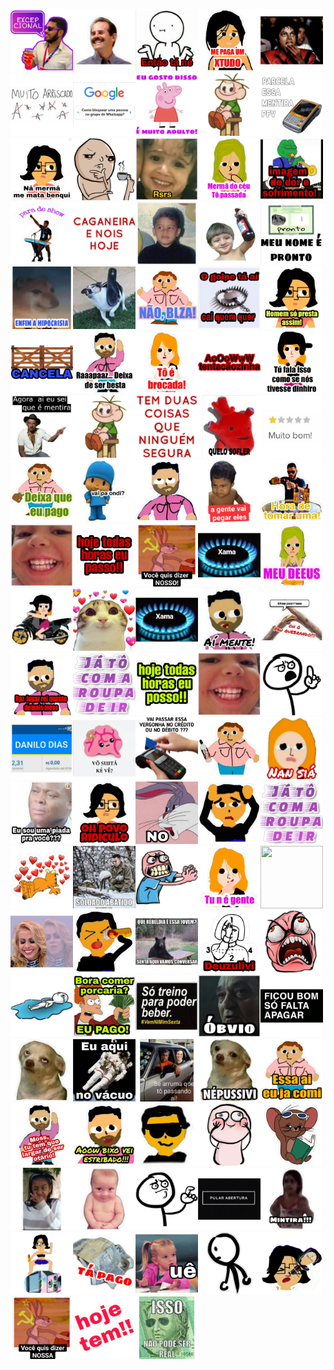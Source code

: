 <img src='./figurinhas/83cb290a-5f43-4213-8242-6d8edc0e7b43.webp.png' width='100px' height='100px'><img src='./figurinhas/624af50c-2b61-4b30-a283-bff8cdda1bee.webp.png' width='100px' height='100px'><img src='./figurinhas/57d90308-250c-455d-9c4f-c2f4e355be5b.webp.png' width='100px' height='100px'><img src='./figurinhas/1587409649.webp.png' width='100px' height='100px'><img src='./figurinhas/8c98e3c5-0a3d-4243-a203-7ae13faca71e.webp.png' width='100px' height='100px'><img src='./figurinhas/4b2ee9b0-5abb-4cb0-9c88-58b2de473865.jpg.webp.png' width='100px' height='100px'><img src='./figurinhas/0ab4553b-c4f8-4c14-ad29-b9b69c282842.webp.png' width='100px' height='100px'><img src='./figurinhas/70bfe885-9c33-4537-9dd0-417e32c9e722.jpg.webp.png' width='100px' height='100px'><img src='./figurinhas/29dc9dd0-52ff-4780-ab14-3568168416ab.webp.png' width='100px' height='100px'><img src='./figurinhas/5776eb02-d9aa-4b6e-9657-092d537a9b95.jpg.webp.png' width='100px' height='100px'><img src='./figurinhas/1586961397.webp.png' width='100px' height='100px'><img src='./figurinhas/66b12e26-3096-467e-b5be-72d3b2b4a764.webp.png' width='100px' height='100px'><img src='./figurinhas/89b1b3e7-38dc-47f6-a423-2701a9f5c86b.webp.png' width='100px' height='100px'><img src='./figurinhas/monica-passada.png' width='100px' height='100px'><img src='./figurinhas/b201a242-b3f9-469a-8d09-395c4f727a1d.webp.png' width='100px' height='100px'><img src='./figurinhas/da54d342-f009-40f5-88e1-7818c835a56e.webp.png' width='100px' height='100px'><img src='./figurinhas/33fcce01-9b9c-4231-87fc-1af35048cea0.webp.png' width='100px' height='100px'><img src='./figurinhas/49471ab0-c41d-480e-8882-e10dc2a78d5d.webp.png' width='100px' height='100px'><img src='./figurinhas/333b156b-5300-49cf-8685-4d6af7b9e656.jpg.webp.png' width='100px' height='100px'><img src='./figurinhas/6b75342e-1821-4ce2-8117-a54a022079ae.webp.png' width='100px' height='100px'><img src='./figurinhas/d8903a15-6f5b-4c24-807d-d99ae98615e7.webp.png' width='100px' height='100px'><img src='./figurinhas/5248de62-4a6a-4541-9a06-403867c7d2ce.jpg.webp.png' width='100px' height='100px'><img src='./figurinhas/1587409477.webp.png' width='100px' height='100px'><img src='./figurinhas/c67588e6-cb5f-434a-ad16-41c7bd251000.webp.png' width='100px' height='100px'><img src='./figurinhas/1587409662.webp.png' width='100px' height='100px'><img src='./figurinhas/29c0ed7a-9636-41f5-9a2e-90b0efe683f3.jpg.webp.png' width='100px' height='100px'><img src='./figurinhas/1587409449.webp.png' width='100px' height='100px'><img src='./figurinhas/1587409438.webp.png' width='100px' height='100px'><img src='./figurinhas/c301cf3e-ed17-4754-a0ed-d1470f1ec5e6.webp.png' width='100px' height='100px'><img src='./figurinhas/keliane-dinheiro.png' width='100px' height='100px'><img src='./figurinhas/d51d9a5c-ad2d-440b-ad77-470f0a04c0a0.webp.png' width='100px' height='100px'><img src='./figurinhas/424b848f-d6b1-4a2a-a545-088932e5904f.jpg.webp.png' width='100px' height='100px'><img src='./figurinhas/651ab623-3037-4c21-bc7d-86dcbfeb60f0.webp.png' width='100px' height='100px'><img src='./figurinhas/6a7a0575-6590-436f-8305-9cd8af176ac5.jpg.webp.png' width='100px' height='100px'><img src='./figurinhas/4a7b7f5a-d19a-4f23-9f41-31e401e41ee0.jpg.webp.png' width='100px' height='100px'><img src='./figurinhas/1587409429.webp.png' width='100px' height='100px'><img src='./figurinhas/c89eb88f-5be4-4db8-a1c3-492658633411.jpg.webp.png' width='100px' height='100px'><img src='./figurinhas/1587409681.webp.png' width='100px' height='100px'><img src='./figurinhas/4f0c6b07-534c-495a-99f4-31085c7ff48c.webp.png' width='100px' height='100px'><img src='./figurinhas/4792fe66-da53-4576-8a3f-786ddc9de67c.webp.png' width='100px' height='100px'><img src='./figurinhas/742c616f-b20c-4900-a2d4-ddc46aa29ac0.webp.png' width='100px' height='100px'><img src='./figurinhas/3b629b08-fadd-4c16-8578-286efa327300.webp.png' width='100px' height='100px'><img src='./figurinhas/94ef5cfe-eb6f-4fe3-ac4a-799232608c15.webp.png' width='100px' height='100px'><img src='./figurinhas/8cf5fb82-0016-4562-9cb6-807658c22fdf.jpg.webp.png' width='100px' height='100px'><img src='./figurinhas/1587410631.webp.png' width='100px' height='100px'><img src='./figurinhas/1586956717.webp.png' width='100px' height='100px'><img src='./figurinhas/2720b1f9-8216-4597-a935-f832acd57c7c.webp.png' width='100px' height='100px'><img src='./figurinhas/22aa5b39-6aea-43fd-a68b-ee469a006ee8.webp.png' width='100px' height='100px'><img src='./figurinhas/1586955786.webp.png' width='100px' height='100px'><img src='./figurinhas/5537b9ae-978a-45d4-817c-9f0f06577e67.webp.png' width='100px' height='100px'><img src='./figurinhas/rafael-lugar-quente.png' width='100px' height='100px'><img src='./figurinhas/a68f1f6b-d0d9-4406-9e3d-28bd7af118ca.webp.png' width='100px' height='100px'><img src='./figurinhas/1d6c7ba2-ccf3-4328-a26e-3b5db2c9bfc1.webp.png' width='100px' height='100px'><img src='./figurinhas/0d2f40ce-8d8b-4d71-944b-ad123bfe71f9.webp.png' width='100px' height='100px'><img src='./figurinhas/a0067849-4562-4458-aab5-179a9b09c428.webp.png' width='100px' height='100px'><img src='./figurinhas/1587326701.webp.png' width='100px' height='100px'><img src='./figurinhas/2e6960c3-8e0d-45e6-975d-193559bef8dd.jpg.webp.png' width='100px' height='100px'><img src='./figurinhas/5e86bfef-05ed-4468-882a-8bd4652ec465.jpg.webp.png' width='100px' height='100px'><img src='./figurinhas/1586956703.webp.png' width='100px' height='100px'><img src='./figurinhas/1586955744.webp.png' width='100px' height='100px'><img src='./figurinhas/ba857c55-0d50-4e81-b929-0f9fef4f4b5a.webp.png' width='100px' height='100px'><img src='./figurinhas/1587141762.webp.png' width='100px' height='100px'><img src='./figurinhas/7b0beb8a-ed64-439f-8f93-b5fca22b811f.webp.png' width='100px' height='100px'><img src='./figurinhas/1586956788.webp.png' width='100px' height='100px'><img src='./figurinhas/476b2732-7d4f-48e5-a452-70342872d716.jpg.webp.png' width='100px' height='100px'><img src='./figurinhas/e5c6d3ca-51c5-4322-a46a-972c894b7bde.webp.png' width='100px' height='100px'><img src='./figurinhas/0707edfd-f809-4eb8-a5d7-0a3101f91112.webp.png' width='100px' height='100px'><img src='./figurinhas/8b339a26-e75d-44c7-bf09-8b95c803c1b3.webp.png' width='100px' height='100px'><img src='./figurinhas/1587409671.webp.png' width='100px' height='100px'><img src='./figurinhas/rafael-carniças.png' width='100px' height='100px'><img src='./figurinhas/0fe921e0-7b9b-4912-b70e-a7456caad000.webp.png' width='100px' height='100px'><img src='./figurinhas/1586956781.webp.png' width='100px' height='100px'><img src='./figurinhas/f46db515-e452-4ea0-afa1-fc254b977b1a.webp.png' width='100px' height='100px'><img src='./figurinhas/f0355652-ef5e-4368-940b-4d994a3e8a70.webp.png' width='100px' height='100px'><img src='./figurinhas/bd516060-5cc0-49cd-a964-568c4d8eae15.webp.png' width='100px' height='100px'><img src='./figurinhas/bce5d2e3-9719-4fa3-87d6-f020458ce8a9.webp.png' width='100px' height='100px'><img src='./figurinhas/615eeb7f-5996-4d30-b08d-168caf180d2e.webp.png' width='100px' height='100px'><img src='./figurinhas/0945318e-b9d3-46a9-a3b8-84f1f5aea7dc.webp.png' width='100px' height='100px'><img src='./figurinhas/6dba826b-8a98-495f-ac6e-175000154734.webp.png' width='100px' height='100px'><img src='./figurinhas/1610bd81-c6c1-4edc-b1ee-eb240b862723.jpg.webp.png' width='100px' height='100px'><img src='./figurinhas/82497b33-8852-4abc-b8c0-66533f352efd.webp.png' width='100px' height='100px'><img src='./figurinhas/f37c3e86-5cdf-4245-b238-45846a6761dd.webp.png' width='100px' height='100px'><img src='./figurinhas/7170ed0d-1e9f-4263-bc27-9a2303a5c6df.webp.png' width='100px' height='100px'><img src='./figurinhas/c45c2b25-36d2-4564-aa4a-960df7089ac5.jpg.webp.png' width='100px' height='100px'><img src='./figurinhas/1586956794.webp.png' width='100px' height='100px'><img src='./figurinhas/1587140977.webp.png' width='100px' height='100px'><img src='./figurinhas/1587140956.webp.png' width='100px' height='100px'><img src='./figurinhas/1586955802.webp.png' width='100px' height='100px'><img src='./figurinhas/5547f1b8-a9f0-46c1-9432-6de69e7a99e4.webp.png' width='100px' height='100px'><img src='./figurinhas/2cef7c17-064f-43f6-9484-a1642dd0f811.webp.png' width='100px' height='100px'><img src='./figurinhas/c7c3e0de-b16b-497e-bd8a-25249d83c02d.jpg.webp.png' width='100px' height='100px'><img src='./figurinhas/3d0dbaaa-664d-406b-aba3-e76596bf01ad.webp.png' width='100px' height='100px'><img src='./figurinhas/2a8a6580-395e-49e5-a0a0-4fbb2aec4020.webp.png' width='100px' height='100px'><img src='./figurinhas/2fa432bc-2969-4290-ac89-3ad82bef437e.webp.png' width='100px' height='100px'><img src='./figurinhas/a8dae9ce-744c-46e3-a331-e00273d7fd28.webp.png' width='100px' height='100px'><img src='./figurinhas/taciane-som.png' width='100px' height='100px'><img src='./figurinhas/82620155-b2b9-4bf1-9db8-e830a214724f.webp.png' width='100px' height='100px'><img src='./figurinhas/66e6795a-d320-45d4-b84c-673ff675f031.webp.png' width='100px' height='100px'><img src='./figurinhas/5faffa21-b60f-4aad-9f61-86dbe423173c.webp.png' width='100px' height='100px'><img src='./figurinhas/taciane-old-par.png' width='100px' height='100px'><img src='./figurinhas/7fbf5e49-4503-4053-afc4-1f283eb7fe73.webp.png' width='100px' height='100px'><img src='./figurinhas/c8bb83da-6026-4e8c-a172-4cfff850548c.webp.png' width='100px' height='100px'><img src='./figurinhas/a236cda8-e017-45fb-8fff-1784447848d6.webp.png' width='100px' height='100px'>